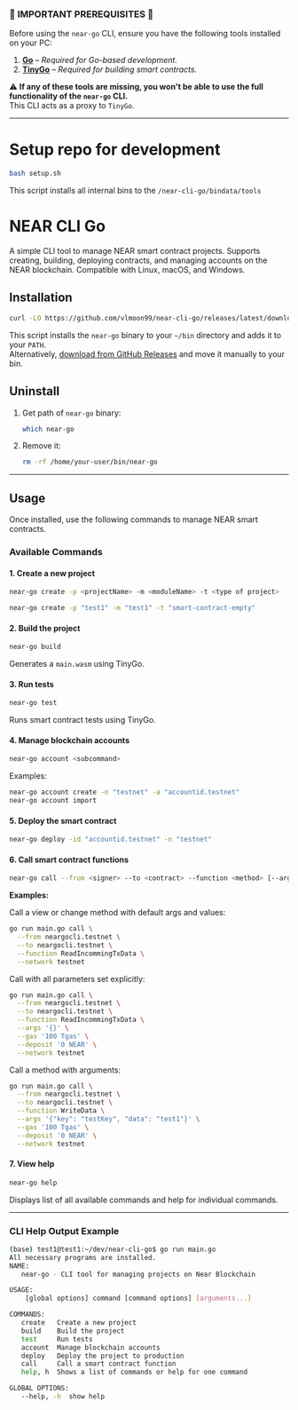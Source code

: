 ### 🚨 **IMPORTANT PREREQUISITES** 🚨  

Before using the `near-go` CLI, ensure you have the following tools installed on your PC:

1. **[Go](https://go.dev/doc/install)** – _Required for Go-based development._  
2. **[TinyGo](https://tinygo.org/getting-started/install/)** – _Required for building smart contracts._  

⚠️ **If any of these tools are missing, you won't be able to use the full functionality of the `near-go` CLI.**  
This CLI acts as a proxy to `TinyGo`.  

---

# Setup repo for development
```bash
bash setup.sh
```

This script installs all internal bins to the  ```/near-cli-go/bindata/tools```



# NEAR CLI Go

A simple CLI tool to manage NEAR smart contract projects. Supports creating, building, deploying contracts, and managing accounts on the NEAR blockchain. Compatible with Linux, macOS, and Windows.

## Installation

```bash
curl -LO https://github.com/vlmoon99/near-cli-go/releases/latest/download/install.sh && bash install.sh && rm install.sh
```

This script installs the `near-go` binary to your `~/bin` directory and adds it to your `PATH`.  
Alternatively, [download from GitHub Releases](https://github.com/vlmoon99/near-cli-go/releases/tag/v1.0.0) and move it manually to your bin.

## Uninstall

1. Get path of `near-go` binary:

   ```bash
   which near-go
   ```

2. Remove it:

   ```bash
   rm -rf /home/your-user/bin/near-go
   ```

---

## Usage

Once installed, use the following commands to manage NEAR smart contracts.

### Available Commands

#### 1. **Create a new project**

```bash
near-go create -p <projectName> -m <moduleName> -t <type of project>

near-go create -p "test1" -m "test1" -t "smart-contract-empty"
```

#### 2. **Build the project**

```bash
near-go build
```

Generates a `main.wasm` using TinyGo.

#### 3. **Run tests**

```bash
near-go test
```

Runs smart contract tests using TinyGo.

#### 4. **Manage blockchain accounts**

```bash
near-go account <subcommand>
```

Examples:

```bash
near-go account create -n "testnet" -a "accountid.testnet"
near-go account import
```

#### 5. **Deploy the smart contract**

```bash
near-go deploy -id "accountid.testnet" -n "testnet"
```

#### 6. **Call smart contract functions**

```bash
near-go call --from <signer> --to <contract> --function <method> [--args <json>] [--gas <amount>] [--deposit <amount>] --network <network>
```

**Examples:**

Call a view or change method with default args and values:

```bash
go run main.go call \
  --from neargocli.testnet \
  --to neargocli.testnet \
  --function ReadIncommingTxData \
  --network testnet
```

Call with all parameters set explicitly:

```bash
go run main.go call \
  --from neargocli.testnet \
  --to neargocli.testnet \
  --function ReadIncommingTxData \
  --args '{}' \
  --gas '100 Tgas' \
  --deposit '0 NEAR' \
  --network testnet
```

Call a method with arguments:

```bash
go run main.go call \
  --from neargocli.testnet \
  --to neargocli.testnet \
  --function WriteData \
  --args '{"key": "testKey", "data": "test1"}' \
  --gas '100 Tgas' \
  --deposit '0 NEAR' \
  --network testnet
```

#### 7. **View help**

```bash
near-go help
```

Displays list of all available commands and help for individual commands.

---

### CLI Help Output Example

```bash
(base) test1@test1:~/dev/near-cli-go$ go run main.go
All necessary programs are installed.
NAME:
   near-go - CLI tool for managing projects on Near Blockchain

USAGE:
    [global options] command [command options] [arguments...]

COMMANDS:
   create   Create a new project
   build    Build the project
   test     Run tests
   account  Manage blockchain accounts
   deploy   Deploy the project to production
   call     Call a smart contract function
   help, h  Shows a list of commands or help for one command

GLOBAL OPTIONS:
   --help, -h  show help
```
